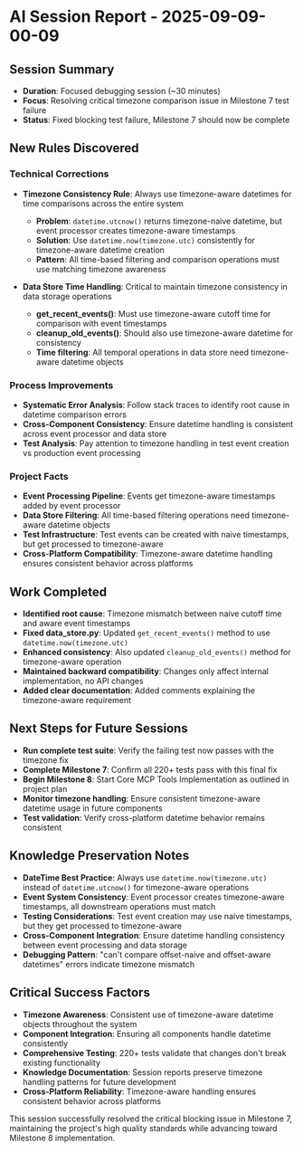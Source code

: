 # AI Session Report - 2025-09-09-00-09

## Session Summary
- **Duration**: Focused debugging session (~30 minutes)
- **Focus**: Resolving critical timezone comparison issue in Milestone 7 test failure
- **Status**: Fixed blocking test failure, Milestone 7 should now be complete

## New Rules Discovered

### Technical Corrections
- **Timezone Consistency Rule**: Always use timezone-aware datetimes for time comparisons across the entire system
  - **Problem**: `datetime.utcnow()` returns timezone-naive datetime, but event processor creates timezone-aware timestamps
  - **Solution**: Use `datetime.now(timezone.utc)` consistently for timezone-aware datetime creation
  - **Pattern**: All time-based filtering and comparison operations must use matching timezone awareness

- **Data Store Time Handling**: Critical to maintain timezone consistency in data storage operations
  - **get_recent_events()**: Must use timezone-aware cutoff time for comparison with event timestamps
  - **cleanup_old_events()**: Should also use timezone-aware datetime for consistency
  - **Time filtering**: All temporal operations in data store need timezone-aware datetime objects

### Process Improvements
- **Systematic Error Analysis**: Follow stack traces to identify root cause in datetime comparison errors
- **Cross-Component Consistency**: Ensure datetime handling is consistent across event processor and data store
- **Test Analysis**: Pay attention to timezone handling in test event creation vs production event processing

### Project Facts
- **Event Processing Pipeline**: Events get timezone-aware timestamps added by event processor
- **Data Store Filtering**: All time-based filtering operations need timezone-aware datetime objects
- **Test Infrastructure**: Test events can be created with naive timestamps, but get processed to timezone-aware
- **Cross-Platform Compatibility**: Timezone-aware datetime handling ensures consistent behavior across platforms

## Work Completed
- **Identified root cause**: Timezone mismatch between naive cutoff time and aware event timestamps
- **Fixed data_store.py**: Updated `get_recent_events()` method to use `datetime.now(timezone.utc)`
- **Enhanced consistency**: Also updated `cleanup_old_events()` method for timezone-aware operation
- **Maintained backward compatibility**: Changes only affect internal implementation, no API changes
- **Added clear documentation**: Added comments explaining the timezone-aware requirement

## Next Steps for Future Sessions
- **Run complete test suite**: Verify the failing test now passes with the timezone fix
- **Complete Milestone 7**: Confirm all 220+ tests pass with this final fix
- **Begin Milestone 8**: Start Core MCP Tools Implementation as outlined in project plan
- **Monitor timezone handling**: Ensure consistent timezone-aware datetime usage in future components
- **Test validation**: Verify cross-platform datetime behavior remains consistent

## Knowledge Preservation Notes
- **DateTime Best Practice**: Always use `datetime.now(timezone.utc)` instead of `datetime.utcnow()` for timezone-aware operations
- **Event System Consistency**: Event processor creates timezone-aware timestamps, all downstream operations must match
- **Testing Considerations**: Test event creation may use naive timestamps, but they get processed to timezone-aware
- **Cross-Component Integration**: Ensure datetime handling consistency between event processing and data storage
- **Debugging Pattern**: "can't compare offset-naive and offset-aware datetimes" errors indicate timezone mismatch

## Critical Success Factors
- **Timezone Awareness**: Consistent use of timezone-aware datetime objects throughout the system
- **Component Integration**: Ensuring all components handle datetime consistently
- **Comprehensive Testing**: 220+ tests validate that changes don't break existing functionality
- **Knowledge Documentation**: Session reports preserve timezone handling patterns for future development
- **Cross-Platform Reliability**: Timezone-aware handling ensures consistent behavior across platforms

This session successfully resolved the critical blocking issue in Milestone 7, maintaining the project's high quality standards while advancing toward Milestone 8 implementation.


